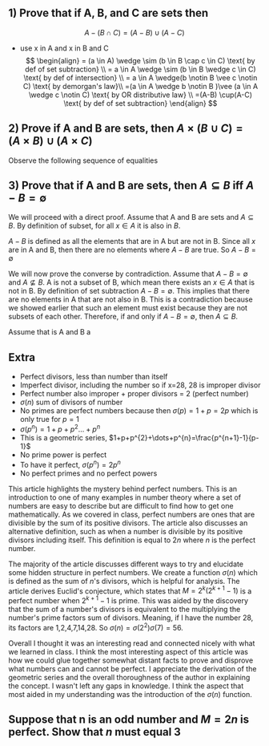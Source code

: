 ## 1) Prove that if A, B, and C are sets then
$$
A - (B \cap C) = (A - B) \cup (A-C)
$$
- use x in A and x in B and C 
$$
\begin{align}
= (a \in A) \wedge \sim (b \in B \cap c \in C) \text{ by def of set subtraction} \\
= a \in A \wedge \sim (b \in B \wedge c \in C) \text{ by def of intersection} \\
= a \in A \wedge(b \notin B \vee c \notin C) \text{ by demorgan's law}\\
=(a \in A \wedge b \notin B )\vee (a \in A \wedge c \notin C) \text{ by OR distributive law} \\
=(A-B) \cup(A-C) \text{ by def of set subtraction}
\end{align}
$$

## 2) Prove if A and B are sets, then $A \times (B \cup C)=(A \times  B) \cup (A \times C)$
Observe the following sequence of equalities

## 3) Prove that if A and B are sets, then $A \subseteq B$ iff $A-B=\emptyset$
We will proceed with a direct proof. Assume that A and B are sets and $A \subseteq B$. By definition of subset, for all $x \in A$ it is also in $B$. 

$A-B$ is defined as all the elements that are in A but are not in B. Since all $x$ are in A and B, then there are no elements where $A - B$ are true. So $A-B=\emptyset$

We will now prove the converse by contradiction. Assume that $A-B=\emptyset$ and $A \nsubseteq B$. 
A is not a subset of B, which mean there exists an $x \in A$ that is not in B. By definition of set subtraction $A-B = \emptyset$. This implies that there are no elements in A that are not also in B. This is a contradiction because we showed earlier that such an element must exist because they are not subsets of each other. Therefore, if and only if $A-B=\emptyset$, then $A \subseteq B$.


Assume that is A and B a

## Extra
- Perfect divisors, less than number than itself
- Imperfect divisor, including the number so if x=28, 28 is improper divisor
- Perfect number also improper + proper divisors = 2 (perfect number)
- $\sigma (n)$ sum of divisors of number
- No primes are perfect numbers because then $\sigma(p)=1+p=2p$ which is only true for $p=1$
- $\sigma(p^{n})=1+p+p^{2}\dots+p^{n}$
- This is a geometric series, $1+p+p^{2}+\dots+p^{n}=\frac{p^{n+1}-1}{p-1}$
- No prime power is perfect
- To have it perfect, $\sigma(p^{n})=2p^{n}$
- No perfect primes and no perfect powers

This article highlights the mystery behind perfect numbers. This is an introduction to one of many examples in number theory where a set of numbers are easy to describe but are difficult to find how to get one mathematically. As we covered in class, perfect numbers are ones that are divisible by the sum of its positive divisors. The article also discusses an alternative definition, such as when a number is divisible by its positive divisors including itself. This definition is equal to $2n$ where $n$ is the perfect number. 

The majority of the article discusses different ways to try and elucidate some hidden structure in perfect numbers. We create a function $\sigma(n)$ which is defined as the sum of $n$'s divisors, which is helpful for analysis. The article derives Euclid's conjecture, which states that $M=2^{k}(2^{k+1}-1)$ is a perfect number when $2^{k+1}-1$ is prime. This was aided by the discovery that the sum of a number's divisors is equivalent to the multiplying the number's prime factors sum of divisors. Meaning, if I have the number 28, its factors are 1,2,4,7,14,28. So $\sigma(n)=\sigma(2^{2})\sigma(7)=56$.

Overall I thought it was an interesting read and connected nicely with what we learned in class. I think the most interesting aspect of this article was how we could glue together somewhat distant facts to prove and disprove what numbers can and cannot be perfect. I appreciate the derivation of the geometric series and the overall thoroughness of the author in explaining the concept. I wasn't left any gaps in knowledge. I think the aspect that most aided in my understanding was the introduction of the $\sigma(n)$ function. 

## Suppose that n is an odd number and $M=2n$ is perfect. Show that $n$ must equal 3


